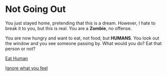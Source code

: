 # Not Going Out

You just stayed home, pretending that this is a dream. However, I hate to break it to you, but this is real. 
You are a **Zombie**, no offense.

You are now hungry and want to eat, not food, but **HUMANS**. You look out the window and you see someone passing by. What would you do? Eat that person or not?

[Eat Human](eat-human.md)

[Ignore what you feel](starve-to-death.md)